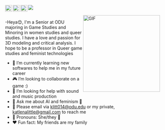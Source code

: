 <img src="https://raw.githubusercontent.com/nightkat527/nightkat527/main/Header.png">

<a href="https://www.instagram.com/nightkat527/">
  <img align="left" alt="Kat's Instagram" width="22px" src="https://cdn.jsdelivr.net/npm/simple-icons@v3/icons/instagram.svg" />
</a>
<a href="https://discordapp.com/users/nightkat527#3022">
  <img align="left" alt="Personal Website" width="22px" src="https://cdn.jsdelivr.net/npm/simple-icons@v3/icons/discord.svg" />
</a>
<a href="https://twitter.com/NIGHTMAREKAT">
  <img align="left" alt="Kat's Twitter" width="22px" src="https://cdn.jsdelivr.net/npm/simple-icons@7.7.0/icons/twitter.svg" />
</a>

<br />
<br />

<img align="right" alt="GIF" width="250" height="250" src="https://thumbs.gfycat.com/IdioticJollyGrison-size_restricted.gif" />

-Heya😊, I'm a Senior at ODU majoring in Game Studies and Minoring in women studies and queer studies. I have a love and passion for 3D modeling and critical analysis. I hope to be a professor in Queer game studies and feminist technologies

- 🎈 I’m currently learning new softwares to help me in my future career
- 🎮 I’m looking to collaborate on a game :)
- 🎹 I’m looking for help with sound and music production
- 💬 Ask me about AI and feminism 🍄
- 💌 Please email via klitt014@odu.edu or my private, katlenalittle@gmail.com to reach me
- 🌸 Pronouns: She/they 🍓
- ❤️ Fun fact: My friends are my family 
